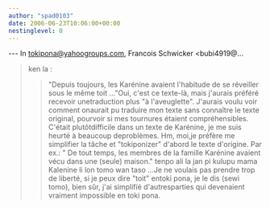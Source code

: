 ```yaml
---
author: "spad0103"
date: 2006-06-23T10:06:00+00:00
nestinglevel: 0
---
```

\---
 In [tokipona@yahoogroups.com](mailto://tokipona@yahoogroups.com), Francois Schwicker <bubi4919@...
> 
>ken la :
>> "Depuis toujours, les Karénine avaient l'habitude de
> se réveiller sous le même toit ..."Oui, c'est ce texte-là, mais j'aurais préféré recevoir unetraduction plus "à l'aveuglette". J'aurais voulu voir comment onaurait pu traduire mon texte sans connaître le texte original, pourvoir si mes tournures étaient compréhensibles. C'était plutôtdifficile dans un texte de Karénine, je me suis heurté à beaucoup deproblèmes.
> Hm, moi,je préfère me simplifier la tâche et
> "tokiponizer" d'abord le texte d'origine. Par ex.:
>> " De tout temps, les membres de la famille Karénine
> avaient vécu dans une (seule) maison."
>> tenpo ali la jan pi kulupu mama Kalenine li lon tomo
> wan taso ...Je ne voulais pas prendre trop de liberté, si je peux dire "toit" entoki pona, je le dis (sewi tomo), bien sûr, j'ai simplifié d'autresparties qui devenaient vraiment impossible en toki pona.
